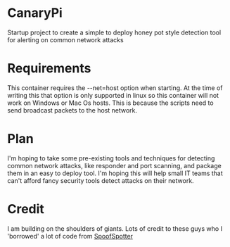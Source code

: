 # CanaryPi
Startup project to create a simple to deploy honey pot style detection tool for alerting on common network attacks

# Requirements
This container requires the --net=host option when starting.  At the time of writing this that option is only supported in linux so this container will not work on Windows or Mac Os hosts.  This is because the scripts need to send broadcast packets to the host network.

# Plan
I'm hoping to take some pre-existing tools and techniques for detecting common network attacks, like responder and port scanning, and package them in an easy to deploy tool.  I'm hoping this will help small IT teams that can't afford fancy security tools detect attacks on their network.

# Credit
I am building on the shoulders of giants.  Lots of credit to these guys who I 'borrowed' a lot of code from
[SpoofSpotter](https://github.com/NetSPI/SpoofSpotter)